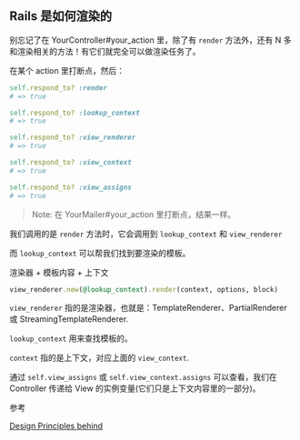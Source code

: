 ## Rails 是如何渲染的

别忘记了在 YourController#your_action 里，除了有 `render` 方法外，还有 N 多和渲染相关的方法！有它们就完全可以做渲染任务了。

在某个 action 里打断点，然后：

```ruby
self.respond_to? :render
# => true

self.respond_to? :lookup_context
# => true

self.respond_to? :view_renderer
# => true

self.respond_to? :view_context
# => true

self.respond_to? :view_assigns
# => true
```

> Note: 在 YourMailer#your_action 里打断点，结果一样。

我们调用的是 `render` 方法时，它会调用到 `lookup_context` 和 `view_renderer`

而 `lookup_context` 可以帮我们找到要渲染的模板。

渲染器 + 模板内容 + 上下文

```ruby
view_renderer.new(@lookup_context).render(context, options, block)
```

`view_renderer` 指的是渲染器，也就是：TemplateRenderer、PartialRenderer 或 StreamingTemplateRenderer.

`lookup_context` 用来查找模板的。

`context` 指的是上下文，对应上面的 `view_context`.

通过 `self.view_assigns` 或 `self.view_context.assigns` 可以查看，我们在 Controller 传递给 View 的实例变量(它们只是上下文内容里的一部分)。 

参考

[Design Principles
behind](http://cdn.oreillystatic.com/en/assets/1/event/59/SOLID%20Design%20Principles%20Behind%20The%20Rails%203%20Refactoring%20Presentation.pdf)
